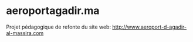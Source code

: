 # aeroportagadir.ma
Projet pédagogique de refonte du site web: http://www.aeroport-d-agadir-al-massira.com
